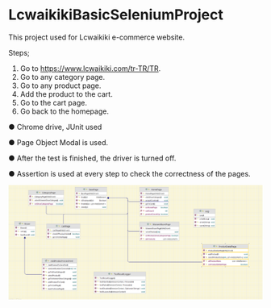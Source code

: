 # LcwaikikiBasicSeleniumProject

This project used for  Lcwaikiki e-commerce website.


Steps;

1. Go to https://www.lcwaikiki.com/tr-TR/TR.
2. Go to any category page.
3. Go to any product page.
4. Add the product to the cart.
5. Go to the cart page.
6. Go back to the homepage.



● Chrome drive, JUnit used

● Page Object Modal is used.

● After the test is finished, the driver is turned off.

● Assertion is used at every step to check the correctness of the pages.



![LcwaikikiSeleniumProjectUML](images/LcwaikikiSeleniumProjectUML.PNG)
